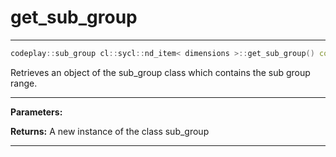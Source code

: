 # get_sub_group

---

```cpp
codeplay::sub_group cl::sycl::nd_item< dimensions >::get_sub_group() const
```


Retrieves an object of the sub_group class which contains the sub group range. 


---
**Parameters:**

**Returns:** A new instance of the class sub_group 

---
